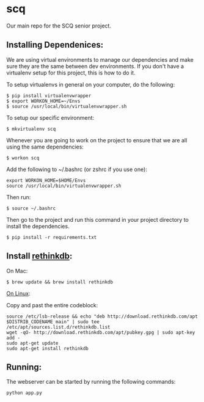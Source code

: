 # scq
Our main repo for the SCQ senior project.

## Installing Dependenices:
We are using virtual environments to manage our dependencies and make sure they are the same between dev environments. If you don't have a virtualenv setup for this project, this is how to do it.

To setup virtualenvs in general on your computer, do the following:
```
$ pip install virtualenvwrapper
$ export WORKON_HOME=~/Envs
$ source /usr/local/bin/virtualenvwrapper.sh
```

To setup our specific environment:
```
$ mkvirtualenv scq
```

Whenever you are going to work on the project to ensure that we are all using the same dependencies:
```
$ workon scq
```

Add the following to ~/.bashrc (or zshrc if you use one):

```
export WORKON_HOME=$HOME/Envs
source /usr/local/bin/virtualenvwrapper.sh
```

Then run:
```
$ source ~/.bashrc
```

Then go to the project and run this command in your project directory to install the dependencies.
```
$ pip install -r requirements.txt
```

## Install [rethinkdb]( https://rethinkdb.com/docs/install/):

On Mac:

```$ brew update && brew install rethinkdb```

[On Linux](https://www.rethinkdb.com/docs/install/ubuntu/):

Copy and past the entire codeblock:
```
source /etc/lsb-release && echo "deb http://download.rethinkdb.com/apt $DISTRIB_CODENAME main" | sudo tee /etc/apt/sources.list.d/rethinkdb.list
wget -qO- http://download.rethinkdb.com/apt/pubkey.gpg | sudo apt-key add -
sudo apt-get update
sudo apt-get install rethinkdb
```

## Running:

The webserver can be started by running the following commands:

```
python app.py
```

